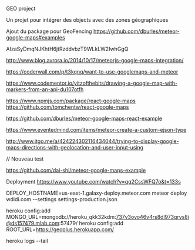 GEO project

Un projet pour intégrer des objects avec des zones géographiques

Ajout du package pour GeoFencing
https://github.com/dburles/meteor-google-maps#examples

AIzaSyDmqNJKhtH6jtRzddvbzT9WLkLW2IwhGgQ


http://www.blog.avrora.io/2014/10/17/meteorjs-google-maps-integration/

https://coderwall.com/p/t3kqnq/want-to-use-googlemaps-and-meteor

https://www.codementor.io/yitzofthebits/drawing-a-google-map-with-markers-from-an-api-du107otfh

https://www.npmjs.com/package/react-google-maps
https://github.com/tomchentw/react-google-maps

https://github.com/dburles/meteor-google-maps-react-example

https://www.eventedmind.com/items/meteor-create-a-custom-ejson-type


http://www.itgo.me/a/424224302116434044/trying-to-display-google-maps-directions-with-geolocation-and-user-input-using

// Nouveau test

https://github.com/dai-shi/meteor-google-maps-example

Deployment
https://www.youtube.com/watch?v=qq2CssWFQ7o&t=133s

DEPLOY_HOSTNAME=us-east-1.galaxy-deploy.meteor.com meteor deploy wdidi.com --settings settings-production.json




heroku config:add MONGO_URL=mongodb://heroku_qkk32kdm:737v3ovo46v4rs8dl973qrvs8i@ds157479.mlab.com:57479/
heroku config:add ROOT_URL=https://geoplus.herokuapp.com/

heroku logs --tail
